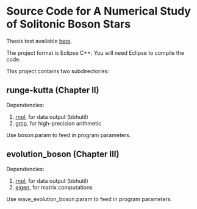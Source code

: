 # Source Code for A Numerical Study of Solitonic Boson Stars

Thesis text available [here](https://web.stanford.edu/~paetter/Senior_Thesis.pdf).

The project format is Eclipse C++. You will need Eclipse to compile the code.

This project contains two subdirectories:

## runge-kutta (Chapter II)

Dependencies:

1. [rnpl](http://laplace.physics.ubc.ca/Doc/rnpletal/), for data output (bbhutil)
2. [gmp](https://gmplib.org), for high-precision arithmetic

Use boson.param to feed in program parameters.

## evolution_boson (Chapter III)

Dependencies:

1. [rnpl](http://laplace.physics.ubc.ca/Doc/rnpletal/), for data output (bbhutil)
2. [eigen](http://eigen.tuxfamily.org/index.php?title=Main_Page), for matrix computations

Use wave\_evolution\_boson.param to feed in program parameters.
